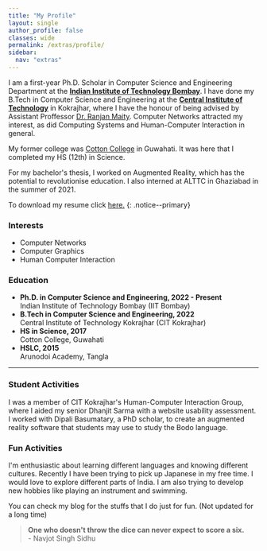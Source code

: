 ```yaml
---
title: "My Profile"
layout: single
author_profile: false
classes: wide
permalink: /extras/profile/
sidebar:
  nav: "extras"
---
```


I am a first-year Ph.D. Scholar in Computer Science and Engineering Department at the [**Indian Institute of Technology Bombay**](https://www.cse.iitb.ac.in/). I have done my B.Tech in Computer Science and Engineering at the [**Central Institute of Technology**](https://cit.ac.in/) in Kokrajhar, where I have the honour of being advised by Assistant Proffessor [Dr. Ranjan Maity](https://cit.ac.in/departments/profile/cse/dr-ranjan-maity). Computer Networks attracted my interest, as did Computing Systems and Human-Computer Interaction in general. 

My former college was [Cotton College](https://cottonuniversity.ac.in/) in Guwahati. It was here that I completed my HS (12th) in Science.

For my bachelor's thesis, I worked on Augmented Reality, which has the potential to revolutionise education. I also interned at ALTTC in Ghaziabad in the summer of 2021.

To download my resume click [here.](../../assets/pdf/Debojeet_s_Resume.pdf)
{: .notice--primary}

### Interests

- Computer Networks
- Computer Graphics
- Human Computer Interaction

### Education

- **Ph.D. in Computer Science and Engineering, 2022 - Present**<br>Indian Institute of Technology Bombay (IIT Bombay)
- **B.Tech in Computer Science and Engineering, 2022**<br>Central Institute of Technology Kokrajhar (CIT Kokrajhar)
- **HS in Science, 2017**<br>Cotton College, Guwahati
- **HSLC, 2015**<br>Arunodoi Academy, Tangla

---

### Student Activities

I was a member of CIT Kokrajhar's Human-Computer Interaction Group, where I aided my senior Dhanjit Sarma with a website usability assessment. I worked with Dipali Basumatary, a PhD scholar, to create an augmented reality software that students may use to study the Bodo language.

### Fun Activities

I'm enthusiastic about learning different languages and knowing different cultures. Recently I have been trying to pick up Japanese in my free time. I would love to explore different parts of India. I am also trying to develop new hobbies like playing an instrument and swimming.

You can check my blog for the stuffs that I do just for fun. (Not updated for a long time)

> **One who doesn't throw the dice can never expect to score a six.** <br>- Navjot Singh Sidhu
